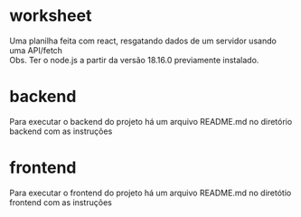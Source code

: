 # worksheet
Uma planilha feita com react, resgatando dados de um servidor usando uma API/fetch<br>
Obs. Ter o node.js a partir da versão 18.16.0 previamente instalado.

# backend
Para executar o backend do projeto há um arquivo README.md no diretório backend com as instruções

# frontend
Para executar o frontend do projeto há um arquivo README.md no diretótio frontend com as instruções





